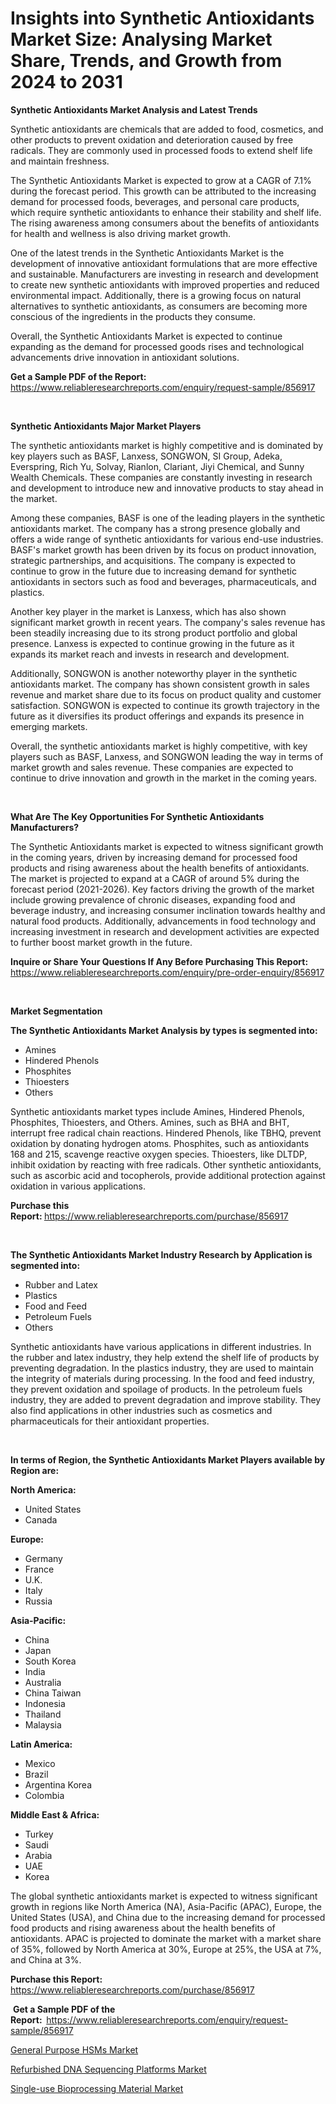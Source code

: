 <p><h1>Insights into Synthetic Antioxidants Market Size: Analysing Market Share, Trends, and Growth from 2024 to 2031</h1></p><p><strong>Synthetic Antioxidants Market Analysis and Latest Trends</strong></p>
<p><p>Synthetic antioxidants are chemicals that are added to food, cosmetics, and other products to prevent oxidation and deterioration caused by free radicals. They are commonly used in processed foods to extend shelf life and maintain freshness.</p><p>The Synthetic Antioxidants Market is expected to grow at a CAGR of 7.1% during the forecast period. This growth can be attributed to the increasing demand for processed foods, beverages, and personal care products, which require synthetic antioxidants to enhance their stability and shelf life. The rising awareness among consumers about the benefits of antioxidants for health and wellness is also driving market growth.</p><p>One of the latest trends in the Synthetic Antioxidants Market is the development of innovative antioxidant formulations that are more effective and sustainable. Manufacturers are investing in research and development to create new synthetic antioxidants with improved properties and reduced environmental impact. Additionally, there is a growing focus on natural alternatives to synthetic antioxidants, as consumers are becoming more conscious of the ingredients in the products they consume.</p><p>Overall, the Synthetic Antioxidants Market is expected to continue expanding as the demand for processed goods rises and technological advancements drive innovation in antioxidant solutions.</p></p>
<p><strong>Get a Sample PDF of the Report:&nbsp;</strong> <a href="https://www.reliableresearchreports.com/enquiry/request-sample/856917">https://www.reliableresearchreports.com/enquiry/request-sample/856917</a></p>
<p>&nbsp;</p>
<p><strong>Synthetic Antioxidants Major Market Players</strong></p>
<p><p>The synthetic antioxidants market is highly competitive and is dominated by key players such as BASF, Lanxess, SONGWON, SI Group, Adeka, Everspring, Rich Yu, Solvay, Rianlon, Clariant, Jiyi Chemical, and Sunny Wealth Chemicals. These companies are constantly investing in research and development to introduce new and innovative products to stay ahead in the market.</p><p>Among these companies, BASF is one of the leading players in the synthetic antioxidants market. The company has a strong presence globally and offers a wide range of synthetic antioxidants for various end-use industries. BASF's market growth has been driven by its focus on product innovation, strategic partnerships, and acquisitions. The company is expected to continue to grow in the future due to increasing demand for synthetic antioxidants in sectors such as food and beverages, pharmaceuticals, and plastics.</p><p>Another key player in the market is Lanxess, which has also shown significant market growth in recent years. The company's sales revenue has been steadily increasing due to its strong product portfolio and global presence. Lanxess is expected to continue growing in the future as it expands its market reach and invests in research and development.</p><p>Additionally, SONGWON is another noteworthy player in the synthetic antioxidants market. The company has shown consistent growth in sales revenue and market share due to its focus on product quality and customer satisfaction. SONGWON is expected to continue its growth trajectory in the future as it diversifies its product offerings and expands its presence in emerging markets.</p><p>Overall, the synthetic antioxidants market is highly competitive, with key players such as BASF, Lanxess, and SONGWON leading the way in terms of market growth and sales revenue. These companies are expected to continue to drive innovation and growth in the market in the coming years.</p></p>
<p>&nbsp;</p>
<p><strong>What Are The Key Opportunities For Synthetic Antioxidants Manufacturers?</strong></p>
<p><p>The Synthetic Antioxidants market is expected to witness significant growth in the coming years, driven by increasing demand for processed food products and rising awareness about the health benefits of antioxidants. The market is projected to expand at a CAGR of around 5% during the forecast period (2021-2026). Key factors driving the growth of the market include growing prevalence of chronic diseases, expanding food and beverage industry, and increasing consumer inclination towards healthy and natural food products. Additionally, advancements in food technology and increasing investment in research and development activities are expected to further boost market growth in the future.</p></p>
<p><strong>Inquire or Share Your Questions If Any Before Purchasing This Report:</strong> <a href="https://www.reliableresearchreports.com/enquiry/pre-order-enquiry/856917">https://www.reliableresearchreports.com/enquiry/pre-order-enquiry/856917</a></p>
<p>&nbsp;</p>
<p><strong>Market Segmentation</strong></p>
<p><strong>The Synthetic Antioxidants Market Analysis by types is segmented into:</strong></p>
<p><ul><li>Amines</li><li>Hindered Phenols</li><li>Phosphites</li><li>Thioesters</li><li>Others</li></ul></p>
<p><p>Synthetic antioxidants market types include Amines, Hindered Phenols, Phosphites, Thioesters, and Others. Amines, such as BHA and BHT, interrupt free radical chain reactions. Hindered Phenols, like TBHQ, prevent oxidation by donating hydrogen atoms. Phosphites, such as antioxidants 168 and 215, scavenge reactive oxygen species. Thioesters, like DLTDP, inhibit oxidation by reacting with free radicals. Other synthetic antioxidants, such as ascorbic acid and tocopherols, provide additional protection against oxidation in various applications.</p></p>
<p><strong>Purchase this Report:&nbsp;</strong><a href="https://www.reliableresearchreports.com/purchase/856917">https://www.reliableresearchreports.com/purchase/856917</a></p>
<p>&nbsp;</p>
<p><strong>The Synthetic Antioxidants Market Industry Research by Application is segmented into:</strong></p>
<p><ul><li>Rubber and Latex</li><li>Plastics</li><li>Food and Feed</li><li>Petroleum Fuels</li><li>Others</li></ul></p>
<p><p>Synthetic antioxidants have various applications in different industries. In the rubber and latex industry, they help extend the shelf life of products by preventing degradation. In the plastics industry, they are used to maintain the integrity of materials during processing. In the food and feed industry, they prevent oxidation and spoilage of products. In the petroleum fuels industry, they are added to prevent degradation and improve stability. They also find applications in other industries such as cosmetics and pharmaceuticals for their antioxidant properties.</p></p>
<p>&nbsp;</p>
<p><strong>In terms of Region, the Synthetic Antioxidants Market Players available by Region are:</strong></p>
<p>
    <p> <strong> North America: </strong>
        <ul>
            <li>United States</li>
            <li>Canada</li>
        </ul>
        </p> 
    <p> <strong> Europe: </strong>
        <ul>
            <li>Germany</li>
            <li>France</li>
            <li>U.K.</li>
            <li>Italy</li>
            <li>Russia</li>
        </ul>
        </p> 
    <p> <strong> Asia-Pacific: </strong>
        <ul>
            <li>China</li>
            <li>Japan</li>
            <li>South Korea</li>
            <li>India</li>
            <li>Australia</li>
            <li>China Taiwan</li>
            <li>Indonesia</li>
            <li>Thailand</li>
            <li>Malaysia</li>
        </ul>
        </p> 
    <p> <strong> Latin America: </strong>
        <ul>
            <li>Mexico</li>
            <li>Brazil</li>
            <li>Argentina Korea</li>
            <li>Colombia</li>
        </ul>
        </p> 
    <p> <strong> Middle East & Africa: </strong>
        <ul>
            <li>Turkey</li>
            <li>Saudi</li>
            <li>Arabia</li>
            <li>UAE</li>
            <li>Korea</li>
        </ul>
    </p>
    </p>
<p><p>The global synthetic antioxidants market is expected to witness significant growth in regions like North America (NA), Asia-Pacific (APAC), Europe, the United States (USA), and China due to the increasing demand for processed food products and rising awareness about the health benefits of antioxidants. APAC is projected to dominate the market with a market share of 35%, followed by North America at 30%, Europe at 25%, the USA at 7%, and China at 3%.</p></p>
<p><strong>Purchase this Report: </strong><a href="https://www.reliableresearchreports.com/purchase/856917">https://www.reliableresearchreports.com/purchase/856917</a></p>
<p>&nbsp;<strong>Get a Sample PDF of the Report:&nbsp;&nbsp;</strong><a href="https://www.reliableresearchreports.com/enquiry/request-sample/856917">https://www.reliableresearchreports.com/enquiry/request-sample/856917</a></p>
<p><strong></strong></p>
<p><p><a href="https://view.publitas.com/reportprime-1/general-purpose-hsms-market-size-and-growth-market-segmentation-regional-and-country-breakdowns-and-market-trends-for-period-from-2023-2030/">General Purpose HSMs Market</a></p><p><a href="https://view.publitas.com/reportprime-1/refurbished-dna-sequencing-platforms-market-furnish-information-about-market-size-market-share-market-dynamics-and-projections-spanning-from-2023-to-2030/">Refurbished DNA Sequencing Platforms Market</a></p><p><a href="https://view.publitas.com/reportprime-1/single-use-bioprocessing-material-market-offer-valuable-insights-into-market-size-market-share-market-trends-and-projections-spanning-from-2023-to-2030/">Single-use Bioprocessing Material Market</a></p></p>